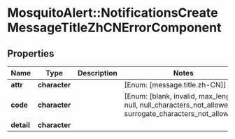 # MosquitoAlert::NotificationsCreateMessageTitleZhCNErrorComponent


## Properties
Name | Type | Description | Notes
------------ | ------------- | ------------- | -------------
**attr** | **character** |  | [Enum: [message.title.zh-CN]] 
**code** | **character** |  | [Enum: [blank, invalid, max_length, null, null_characters_not_allowed, surrogate_characters_not_allowed]] 
**detail** | **character** |  | 


